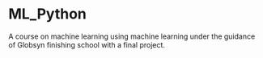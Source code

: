 # ML_Python
A course on machine learning using machine learning under the guidance of Globsyn finishing school with a final project.
